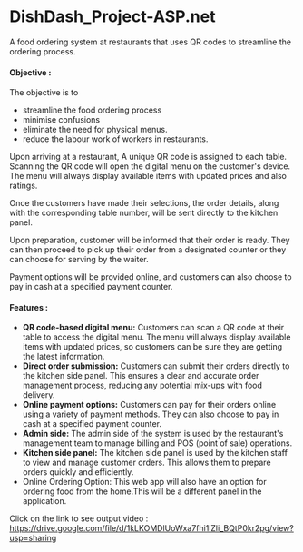 # DishDash_Project-ASP.net
 A food ordering system at restaurants that uses QR codes to streamline the ordering process.

#### Objective :  
The objective is to
- streamline the food ordering process
- minimise confusions 
- eliminate the need for physical menus.
- reduce the labour work of workers in restaurants.

Upon arriving at a restaurant, A unique QR code is assigned to each table. Scanning the QR code will open the digital menu on the customer's device. The menu will always display available items with updated prices and also ratings. 

Once the customers have made their selections, the order details, along with the corresponding table number, will be sent directly to the kitchen panel. 

Upon preparation, customer will be informed that their order is ready. They can then proceed to pick up their order from a designated counter or they can choose for serving by the waiter.

Payment options will be provided online, and customers can also choose to pay in cash at a specified payment counter.

#### Features :
- <b>QR code-based digital menu:</b> Customers can scan a QR code at their table to access the digital menu. The menu will always display available items with updated prices, so customers can be sure they are getting the latest information. 
- <b>Direct order submission:</b> Customers can submit their orders directly to the kitchen side panel. This ensures a clear and accurate order management process, reducing any potential mix-ups with food delivery. 
- <b>Online payment options:</b> Customers can pay for their orders online using a variety of payment methods. They can also choose to pay in cash at a specified payment counter. 
- <b>Admin side:</b> The admin side of the system is used by the restaurant's management team to manage billing and POS (point of sale) operations. 
- <b>Kitchen side panel:</b> The kitchen side panel is used by the kitchen staff to view and manage customer orders. This allows them to prepare orders quickly and efficiently. 
- Online Ordering Option: This web app will also have an option for ordering food from the home.This will be a different panel in the application.

Click on the link to see output video : https://drive.google.com/file/d/1kLKOMDlUoWxa7fhi1lZli_BQtP0kr2pg/view?usp=sharing
